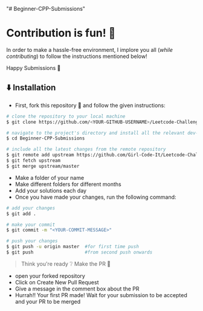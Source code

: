 "# Beginner-CPP-Submissions"

# Contribution is fun! :green_heart:

In order to make a hassle-free environment, I implore you all (_while contributing_) to follow the instructions mentioned below!

Happy Submissions :slightly_smiling_face:

## :arrow_down: Installation

- First, fork this repository :fork_and_knife: and follow the given instructions:

```bash
# clone the repository to your local machine
$ git clone https://github.com/<YOUR-GITHUB-USERNAME>/Leetcode-Challenge.git

# navigate to the project's directory and install all the relevant dev-dependencies
$ cd Beginner-CPP-Submissions

# include all the latest changes from the remote repository
$ git remote add upstream https://github.com/Girl-Code-It/Leetcode-Challenge
$ git fetch upstream
$ git merge upstream/master
```

- Make a folder of your name
- Make different folders for different months
- Add your solutions each day
- Once you have made your changes, run the following command:

```bash
# add your changes
$ git add .

# make your commit
$ git commit -m "<YOUR-COMMIT-MESSAGE>"

# push your changes
$ git push -u origin master  #for first time push
$ git push                   #from second push onwards
```

> Think you're ready :grey_question: Make the PR :tropical_drink:

- open your forked repository
- Click on Create New Pull Request
- Give a message in the comment box about the PR
- Hurrah!! Your first PR made! Wait for your submission to be accepted and your PR to be merged
